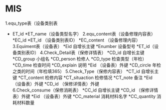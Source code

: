 # MIS
1.equ_type表（设备类别表
 * ET_id
	*ET_name（设备类型名字）
    2.equ_content表（设备修理内容表）
    *EC_id
    *ET_id  （设备类别表ID）
    *EC_content （设备修理内容）
    3.Equiment表（设备表）
    *Eid  自增长主键
    *Enumber 设备型号
    *ET_id（设备类别表ID）
    4.Check_Detail表（保修详情表）
    *CD_id  自增长主键
    *CD_group 小组名
    *CD_person 检修人
    *CD_type  检查类型（年检）
    *CD_time  检查时间
    *CD_explain 说明
    *Eid			（设备表）外键
    *CD_circle		年检之类的时间（年检填365）
    5.Check_Type（保修内容表）
    *CT_id   		自增长主键
    *CT_content	检修内容
    *CT_situaction  检修情况
    *CT_note  备注
    *Eid		（设备表）外键
    *CD_id		 （保修详情表）外键	
    6.Check_consume（保修消耗表）
    *CC_id  		自增长主键
    *CD_id			（保修详情表）外键
    *Eid			（设备表）外键
    *CC_material	 消耗材料名字
    *CC_quantity	 消耗材料数量


